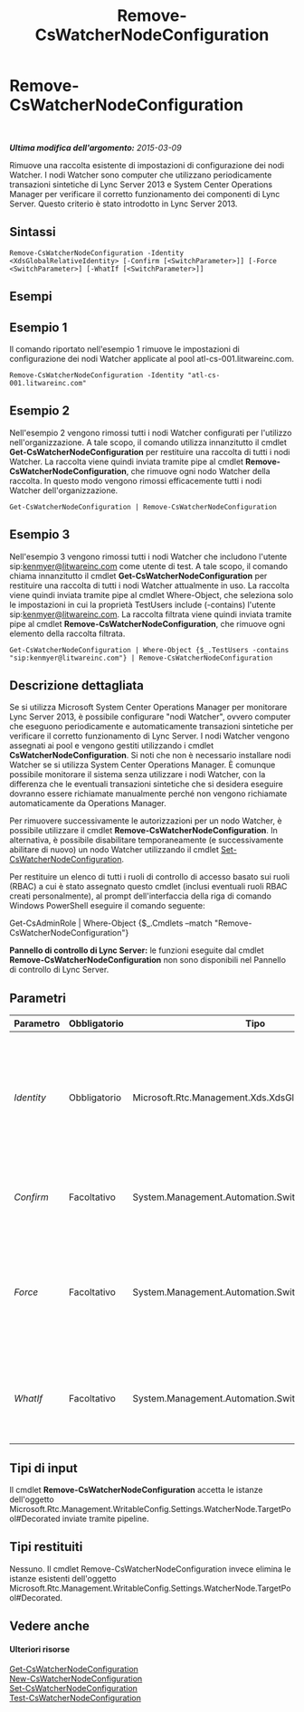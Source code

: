 ﻿---
title: Remove-CsWatcherNodeConfiguration
TOCTitle: Remove-CsWatcherNodeConfiguration
ms:assetid: 599c6d58-da3d-4f0b-bc1f-22ac3e33ec7f
ms:mtpsurl: https://technet.microsoft.com/it-it/library/JJ204926(v=OCS.15)
ms:contentKeyID: 49300638
ms.date: 08/24/2015
mtps_version: v=OCS.15
ms.translationtype: HT
---

# Remove-CsWatcherNodeConfiguration

 

_**Ultima modifica dell'argomento:** 2015-03-09_

Rimuove una raccolta esistente di impostazioni di configurazione dei nodi Watcher. I nodi Watcher sono computer che utilizzano periodicamente transazioni sintetiche di Lync Server 2013 e System Center Operations Manager per verificare il corretto funzionamento dei componenti di Lync Server. Questo criterio è stato introdotto in Lync Server 2013.

## Sintassi

    Remove-CsWatcherNodeConfiguration -Identity <XdsGlobalRelativeIdentity> [-Confirm [<SwitchParameter>]] [-Force <SwitchParameter>] [-WhatIf [<SwitchParameter>]]

## Esempi

## Esempio 1

Il comando riportato nell'esempio 1 rimuove le impostazioni di configurazione dei nodi Watcher applicate al pool atl-cs-001.litwareinc.com.

    Remove-CsWatcherNodeConfiguration -Identity "atl-cs-001.litwareinc.com"

## Esempio 2

Nell'esempio 2 vengono rimossi tutti i nodi Watcher configurati per l'utilizzo nell'organizzazione. A tale scopo, il comando utilizza innanzitutto il cmdlet **Get-CsWatcherNodeConfiguration** per restituire una raccolta di tutti i nodi Watcher. La raccolta viene quindi inviata tramite pipe al cmdlet **Remove-CsWatcherNodeConfiguration**, che rimuove ogni nodo Watcher della raccolta. In questo modo vengono rimossi efficacemente tutti i nodi Watcher dell'organizzazione.

    Get-CsWatcherNodeConfiguration | Remove-CsWatcherNodeConfiguration

## Esempio 3

Nell'esempio 3 vengono rimossi tutti i nodi Watcher che includono l'utente sip:kenmyer@litwareinc.com come utente di test. A tale scopo, il comando chiama innanzitutto il cmdlet **Get-CsWatcherNodeConfiguration** per restituire una raccolta di tutti i nodi Watcher attualmente in uso. La raccolta viene quindi inviata tramite pipe al cmdlet Where-Object, che seleziona solo le impostazioni in cui la proprietà TestUsers include (-contains) l'utente sip:kenmyer@litwareinc.com. La raccolta filtrata viene quindi inviata tramite pipe al cmdlet **Remove-CsWatcherNodeConfiguration**, che rimuove ogni elemento della raccolta filtrata.

    Get-CsWatcherNodeConfiguration | Where-Object {$_.TestUsers -contains "sip:kenmyer@litwareinc.com"} | Remove-CsWatcherNodeConfiguration

## Descrizione dettagliata

Se si utilizza Microsoft System Center Operations Manager per monitorare Lync Server 2013, è possibile configurare "nodi Watcher", ovvero computer che eseguono periodicamente e automaticamente transazioni sintetiche per verificare il corretto funzionamento di Lync Server. I nodi Watcher vengono assegnati ai pool e vengono gestiti utilizzando i cmdlet **CsWatcherNodeConfiguration**. Si noti che non è necessario installare nodi Watcher se si utilizza System Center Operations Manager. È comunque possibile monitorare il sistema senza utilizzare i nodi Watcher, con la differenza che le eventuali transazioni sintetiche che si desidera eseguire dovranno essere richiamate manualmente perché non vengono richiamate automaticamente da Operations Manager.

Per rimuovere successivamente le autorizzazioni per un nodo Watcher, è possibile utilizzare il cmdlet **Remove-CsWatcherNodeConfiguration**. In alternativa, è possibile disabilitare temporaneamente (e successivamente abilitare di nuovo) un nodo Watcher utilizzando il cmdlet [Set-CsWatcherNodeConfiguration](set-cswatchernodeconfiguration.md).

Per restituire un elenco di tutti i ruoli di controllo di accesso basato sui ruoli (RBAC) a cui è stato assegnato questo cmdlet (inclusi eventuali ruoli RBAC creati personalmente), al prompt dell'interfaccia della riga di comando Windows PowerShell eseguire il comando seguente:

Get-CsAdminRole | Where-Object {$\_.Cmdlets –match "Remove-CsWatcherNodeConfiguration"}

**Pannello di controllo di Lync Server:** le funzioni eseguite dal cmdlet **Remove-CsWatcherNodeConfiguration** non sono disponibili nel Pannello di controllo di Lync Server.

## Parametri


<table>
<colgroup>
<col style="width: 25%" />
<col style="width: 25%" />
<col style="width: 25%" />
<col style="width: 25%" />
</colgroup>
<thead>
<tr class="header">
<th>Parametro</th>
<th>Obbligatorio</th>
<th>Tipo</th>
<th>Descrizione</th>
</tr>
</thead>
<tbody>
<tr class="odd">
<td><p><em>Identity</em></p></td>
<td><p>Obbligatorio</p></td>
<td><p>Microsoft.Rtc.Management.Xds.XdsGlobalRelativeIdentity</p></td>
<td><p>Nome di dominio completo del pool a cui è stato assegnato il nodo Watcher da eliminare, ad esempio:</p>
<p>-Identity &quot;atl-cs-001.litwareinc.com&quot;</p></td>
</tr>
<tr class="even">
<td><p><em>Confirm</em></p></td>
<td><p>Facoltativo</p></td>
<td><p>System.Management.Automation.SwitchParameter</p></td>
<td><p>Richiede la conferma prima di eseguire il comando.</p></td>
</tr>
<tr class="odd">
<td><p><em>Force</em></p></td>
<td><p>Facoltativo</p></td>
<td><p>System.Management.Automation.SwitchParameter</p></td>
<td><p>Evita la visualizzazione di eventuali messaggi di errore non grave che potrebbero essere generati nel corso dell'esecuzione del comando.</p></td>
</tr>
<tr class="even">
<td><p><em>WhatIf</em></p></td>
<td><p>Facoltativo</p></td>
<td><p>System.Management.Automation.SwitchParameter</p></td>
<td><p>Descrive ciò che accadrebbe se si eseguisse il comando, senza eseguirlo realmente.</p></td>
</tr>
</tbody>
</table>


## Tipi di input

Il cmdlet **Remove-CsWatcherNodeConfiguration** accetta le istanze dell'oggetto Microsoft.Rtc.Management.WritableConfig.Settings.WatcherNode.TargetPool\#Decorated inviate tramite pipeline.

## Tipi restituiti

Nessuno. Il cmdlet Remove-CsWatcherNodeConfiguration invece elimina le istanze esistenti dell'oggetto Microsoft.Rtc.Management.WritableConfig.Settings.WatcherNode.TargetPool\#Decorated.

## Vedere anche

#### Ulteriori risorse

[Get-CsWatcherNodeConfiguration](get-cswatchernodeconfiguration.md)  
[New-CsWatcherNodeConfiguration](new-cswatchernodeconfiguration.md)  
[Set-CsWatcherNodeConfiguration](set-cswatchernodeconfiguration.md)  
[Test-CsWatcherNodeConfiguration](test-cswatchernodeconfiguration.md)

